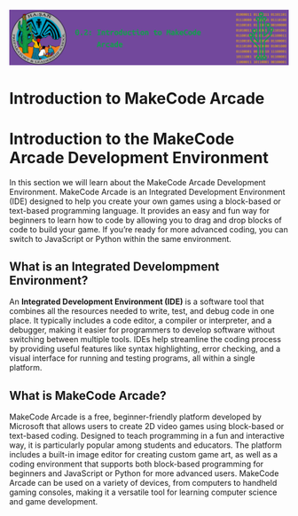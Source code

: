 ![header](assets/header.png)

# Introduction to MakeCode Arcade

# Introduction to the MakeCode Arcade Development Environment

In this section we will learn about the MakeCode Arcade Development Environment. MakeCode Arcade is an Integrated Development Environment (IDE) designed to help you create your own games using a block-based or text-based programming language. It provides an easy and fun way for beginners to learn how to code by allowing you to drag and drop blocks of code to build your game. If you’re ready for more advanced coding, you can switch to JavaScript or Python within the same environment.

## What is an Integrated Develompment Environment?

An **Integrated Development Environment (IDE)** is a software tool that combines all the resources needed to write, test, and debug code in one place. It typically includes a code editor, a compiler or interpreter, and a debugger, making it easier for programmers to develop software without switching between multiple tools. IDEs help streamline the coding process by providing useful features like syntax highlighting, error checking, and a visual interface for running and testing programs, all within a single platform.

## What is MakeCode Arcade?

MakeCode Arcade is a free, beginner-friendly platform developed by Microsoft that allows users to create 2D video games using block-based or text-based coding. Designed to teach programming in a fun and interactive way, it is particularly popular among students and educators. The platform includes a built-in image editor for creating custom game art, as well as a coding environment that supports both block-based programming for beginners and JavaScript or Python for more advanced users. MakeCode Arcade can be used on a variety of devices, from computers to handheld gaming consoles, making it a versatile tool for learning computer science and game development.
